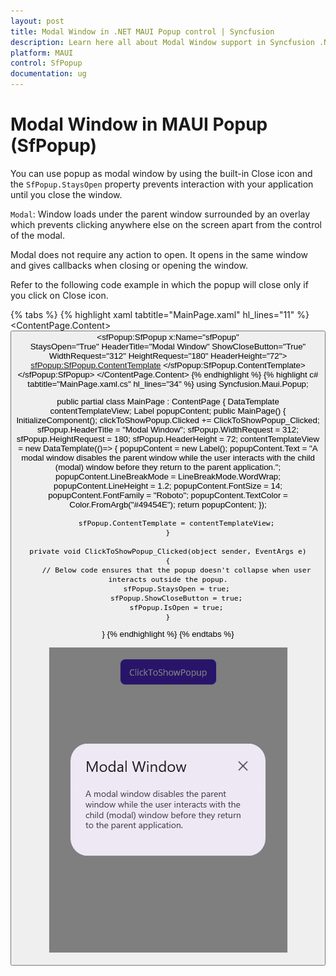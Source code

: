 ```yaml
---
layout: post
title: Modal Window in .NET MAUI Popup control | Syncfusion
description: Learn here all about Modal Window support in Syncfusion .NET MAUI Popup (SfPopup) control, its elements and more.
platform: MAUI
control: SfPopup
documentation: ug
---
```


# Modal Window in MAUI Popup (SfPopup)

You can use popup as modal window by using the built-in Close icon and the `SfPopup.StaysOpen` property prevents interaction with your application until you close the window.

`Modal`: Window loads under the parent window surrounded by an overlay which prevents clicking anywhere else on the screen apart from the control of the modal.

Modal does not require any action to open. It opens in the same window and gives callbacks when closing or opening the window.

Refer to the following code example in which the popup will close only if you click on Close icon.

{% tabs %}
{% highlight xaml tabtitle="MainPage.xaml" hl_lines="11" %}
<ContentPage xmlns="http://schemas.microsoft.com/dotnet/2021/maui"
             xmlns:x="http://schemas.microsoft.com/winfx/2009/xaml"
             xmlns:sfPopup="clr-namespace:Syncfusion.Maui.Popup;assembly=Syncfusion.Maui.Popup"
             x:Class="PopupMauiModalWindow.MainPage">
  <ContentPage.Content>
    <StackLayout Padding="20">
        <Button x:Name="clickToShowPopup" Text="ClickToShowPopup" 
                VerticalOptions="Start" HorizontalOptions="Center" 
                Clicked="ClickToShowPopup_Clicked" />
        <sfPopup:SfPopup x:Name="sfPopup"     
                        StaysOpen="True"
                        HeaderTitle="Modal Window"
                        ShowCloseButton="True"
                        WidthRequest="312"
                        HeightRequest="180"
                        HeaderHeight="72">
            <sfPopup:SfPopup.ContentTemplate>
                <DataTemplate>
                    <Label Text="A modal window disables the parent window while the user interacts with the child (modal) window before they return to the parent application."
                            LineBreakMode="WordWrap" LineHeight="1.2"
                            TextColor="#49454E" FontSize="14" FontFamily="Roboto"/>
                </DataTemplate>
            </sfPopup:SfPopup.ContentTemplate>
        </sfPopup:SfPopup>
    </StackLayout>
  </ContentPage.Content>
</ContentPage>
{% endhighlight %}
{% highlight c# tabtitle="MainPage.xaml.cs" hl_lines="34" %}
using Syncfusion.Maui.Popup;

public partial class MainPage : ContentPage
{
    DataTemplate contentTemplateView;
    Label popupContent;
    public MainPage()
    {
        InitializeComponent(); 
        clickToShowPopup.Clicked += ClickToShowPopup_Clicked;
        sfPopup.HeaderTitle = "Modal Window";
        sfPopup.WidthRequest = 312;
        sfPopup.HeightRequest = 180;
        sfPopup.HeaderHeight = 72;
        contentTemplateView = new DataTemplate(()=>
        {
            popupContent = new Label();
            popupContent.Text = "A modal window disables the parent window while the user interacts with the child (modal) window before they return to the parent application.";
            popupContent.LineBreakMode = LineBreakMode.WordWrap;
            popupContent.LineHeight = 1.2;
            popupContent.FontSize = 14;
            popupContent.FontFamily = "Roboto";
            popupContent.TextColor = Color.FromArgb("#49454E");
            return popupContent;
        });

        sfPopup.ContentTemplate = contentTemplateView;
    }

    private void ClickToShowPopup_Clicked(object sender, EventArgs e)
    {
        // Below code ensures that the popup doesn't collapse when user interacts outside the popup.
        sfPopup.StaysOpen = true;
		sfPopup.ShowCloseButton = true;
		sfPopup.IsOpen = true;
    }
}
{% endhighlight %}
{% endtabs %}

![.NET MAUI Popup as Modal Window](Images/modal-window/maui-popup-modal-window.png)
